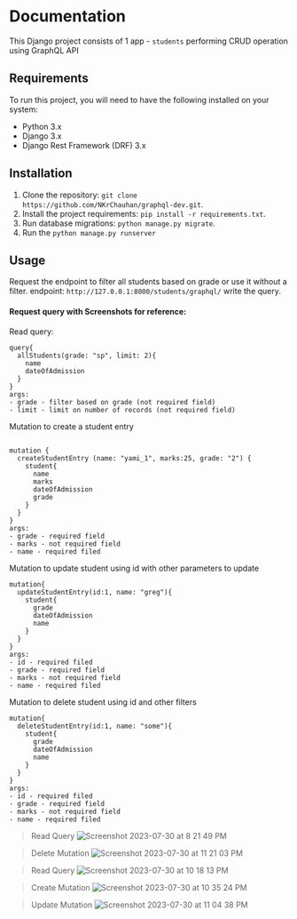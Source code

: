 # Documentation

This Django project consists of 1 app - `students` performing CRUD operation using GraphQL API

## Requirements

To run this project, you will need to have the following installed on your system:

- Python 3.x
- Django 3.x
- Django Rest Framework (DRF) 3.x

## Installation

1. Clone the repository: `git clone https://github.com/NKrChauhan/graphql-dev.git`.
2. Install the project requirements: `pip install -r requirements.txt`.
3. Run database migrations: `python manage.py migrate`.
4. Run the `python manage.py runserver`

## Usage

Request the endpoint to filter all students based on grade or use it without a filter.
endpoint: `http://127.0.0.1:8000/students/graphql/`
write the query.

#### Request query with Screenshots for reference:

 Read query:
```
query{
  allStudents(grade: "sp", limit: 2){
    name
    dateOfAdmission
  }
}
args:
- grade - filter based on grade (not required field)
- limit - limit on number of records (not required field)
```
Mutation to create a student entry
```

mutation {
  createStudentEntry (name: "yami_1", marks:25, grade: "2") {
    student{
      name
      marks
      dateOfAdmission
      grade
    }
  }
}
args:
- grade - required field
- marks - not required field
- name - required filed 
```
Mutation to update student using id with other parameters to update
```
mutation{
  updateStudentEntry(id:1, name: "greg"){
    student{
      grade
      dateOfAdmission
      name
    }
  }
}
args:
- id - required filed 
- grade - required field
- marks - not required field
- name - required filed 
```
Mutation to delete student using id and other filters
```
mutation{
  deleteStudentEntry(id:1, name: "some"){
    student{
      grade
      dateOfAdmission
      name
    }
  }
}
args:
- id - required filed 
- grade - required field
- marks - not required field
- name - required filed 
```
> Read Query
  ![Screenshot 2023-07-30 at 8 21 49 PM](https://github.com/NKrChauhan/graphql-dev/assets/40715943/c3dea994-6938-4694-87e6-6fc5dfa07d6e) 

> Delete Mutation
  ![Screenshot 2023-07-30 at 11 21 03 PM](https://github.com/NKrChauhan/graphql-dev/assets/40715943/7c4150d6-d921-42ce-9bc0-999eb8fcada7)

> Read Query
  ![Screenshot 2023-07-30 at 10 18 13 PM](https://github.com/NKrChauhan/graphql-dev/assets/40715943/e1b2188c-0a40-476b-a59b-e34e5705c69f)

> Create Mutation
  ![Screenshot 2023-07-30 at 10 35 24 PM](https://github.com/NKrChauhan/graphql-dev/assets/40715943/bd0a6f9f-915f-4e6a-9854-6a6a417a17cc)

> Update Mutation
  ![Screenshot 2023-07-30 at 11 04 38 PM](https://github.com/NKrChauhan/graphql-dev/assets/40715943/8001f903-38f4-49de-8757-01278ac2a0ea)
